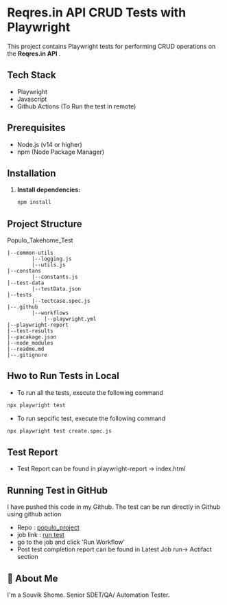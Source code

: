 # Reqres.in API CRUD Tests with Playwright

This project contains Playwright tests for performing CRUD operations on the **Reqres.in API** .

## Tech Stack

- Playwright
- Javascript
- Github Actions (To Run the test in remote)

## Prerequisites

- Node.js (v14 or higher)
- npm (Node Package Manager)

## Installation

1.  **Install dependencies:**

    ```bash
    npm install
    ```

## Project Structure

Populo_Takehome_Test

    |--common-utils
            |--logging.js
            |--utils.js
    |--constans
            |--constants.js
    |--test-data
            |--testData.json
    |--tests
            |--tectcase.spec.js
    |--.github
            |--workflows
                |--playwright.yml
    |--playwright-report
    |--test-results
    |--pacakage.json
    |--node_modules
    |--readme.md
    |--.gitignore

## Hwo to Run Tests in Local

- To run all the tests, execute the following command

```bash
npx playwright test
```

- To run sepcific test, execute the following command

```bash
npx playwright test create.spec.js
```

## Test Report

- Test Report can be found in playwright-report -> index.html

## Running Test in GitHub

I have pushed this code in my Github. The test can be run directly in Github using github action

- Repo : [populo_project](https://github.com/SouvikShome11/populo_project)
- job link : [run test](https://github.com/SouvikShome11/populo_project/actions/workflows/playwright.yml)
- go to the job and click 'Run Workflow'
- Post test completion report can be found in Latest Job run-> Actifact section

## 🚀 About Me

I'm a Souvik Shome. Senior SDET/QA/ Automation Tester.
